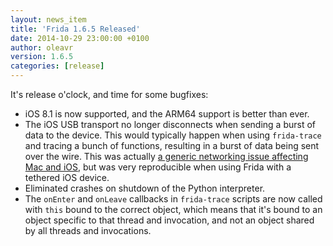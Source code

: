 ```yaml
---
layout: news_item
title: 'Frida 1.6.5 Released'
date: 2014-10-29 23:00:00 +0100
author: oleavr
version: 1.6.5
categories: [release]
---
```


It's release o'clock, and time for some bugfixes:

- iOS 8.1 is now supported, and the ARM64 support is better than ever.
- The iOS USB transport no longer disconnects when sending a burst of data to
  the device. This would typically happen when using `frida-trace` and tracing
  a bunch of functions, resulting in a burst of data being sent over the wire.
  This was actually [a generic networking issue affecting Mac and iOS](https://bugzilla.gnome.org/show_bug.cgi?id=11059),
  but was very reproducible when using Frida with a tethered iOS device.
- Eliminated crashes on shutdown of the Python interpreter.
- The `onEnter` and `onLeave` callbacks in `frida-trace` scripts are now called
  with `this` bound to the correct object, which means that it's bound to an
  object specific to that thread and invocation, and not an object shared by
  all threads and invocations.
